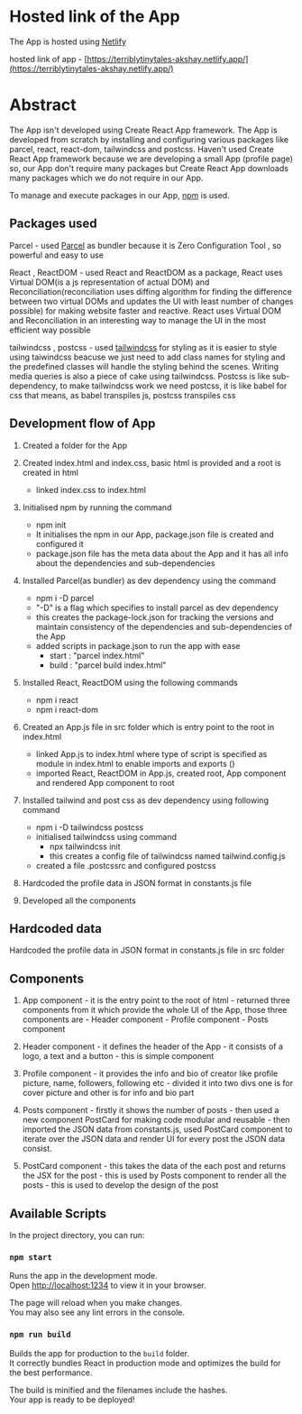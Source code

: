
# Hosted link of the App

The App is hosted using [Netlify](https://www.netlify.com/)

hosted link of app  -  [https://terriblytinytales-akshay.netlify.app/](https://terriblytinytales-akshay.netlify.app/)


# Abstract

The App isn't developed using Create React App framework. The App is developed from scratch by installing and configuring various packages like parcel, react, react-dom, tailwindcss and postcss. Haven't used Create React App framework because we are developing a small App (profile page) so, our App don't require many packages but Create React App downloads many packages which we do not require in our App.

To manage and execute packages in our App, [npm](https://www.npmjs.com/) is used.

## Packages used

Parcel - used [Parcel](https://parceljs.org/) as bundler because it is Zero Configuration Tool , so powerful and easy to use

React , ReactDOM - used React and ReactDOM as a package, React uses Virtual DOM(is a js representation of actual DOM) and Reconciliation(reconciliation uses diffing algorithm for finding the difference between two virtual DOMs and updates the UI with least number of changes possible) for making website faster and reactive. React uses Virtual DOM and Reconciliation in an interesting way to manage the UI in the most efficient way possible

tailwindcss , postcss - used [tailwindcss](https://tailwindcss.com/) for styling as it is easier to style using taiwindcss beacuse we just need to add class names for styling and the predefined classes will handle the styling behind the scenes. Writing media queries is also a piece of cake using tailwindcss. Postcss is like sub-dependency, to make tailwindcss work we need postcss, it is like babel for css that means, as babel transpiles js, postcss transpiles css

## Development flow of App

1) Created a folder for the App

2) Created index.html and index.css, basic html is provided and a root is created in html 
    - linked index.css to index.html

3) Initialised npm by running the command 
    - npm init
    - It initialises the npm in our App, package.json file is created and configured it
    - package.json file has the meta data about the App and it has all info about the dependencies and sub-dependencies

4) Installed Parcel(as bundler) as dev dependency using the command
    - npm i -D parcel 
    - "-D" is a flag which specifies to install parcel as dev dependency
    - this creates the package-lock.json for tracking the versions and maintain consistency of the dependencies and sub-dependencies of the App
    - added scripts in package.json to run the app with ease
        - start : "parcel index.html"
        - build : "parcel build index.html"        
        
5) Installed React, ReactDOM using the following commands
    - npm i react
    - npm i react-dom

6) Created an App.js file in src folder which is entry point to the root in index.html
    - linked App.js to index.html where type of script is specified as module in index.html to enable imports and exports (<script type="module" src="./src/App.js"></script>)
    - imported React, ReactDOM in App.js, created root, App component and rendered App component to root

7) Installed tailwind and post css as dev dependency using following command
    - npm i -D tailwindcss postcss
    - initialised tailwindcss using command
        - npx tailwindcss init
        - this creates a config file of tailwindcss named tailwind.config.js
    - created a file .postcssrc and configured postcss

8) Hardcoded the profile data in JSON format in constants.js file

9) Developed all the components

## Hardcoded data 

Hardcoded the profile data in JSON format in constants.js file in src folder

## Components

1) App component
        - it is the entry point to the root of html
        - returned three components from it which provide the whole UI of the App, those three components are
            - Header component
            - Profile component
            - Posts component            

2) Header component
        - it defines the header of the App
        - it consists of a logo, a text and a button
        - this is simple component

3) Profile component
        - it provides the info and bio of creator like profile picture, name, followers, following etc
        - divided it into two divs one is for cover picture and other is for info and bio part

4) Posts component
        - firstly it shows the number of posts 
        - then used a new component PostCard for making code modular and reusable
        - then imported the JSON data from constants.js, used PostCard component to iterate over the JSON data and render UI for every post the JSON data consist. 
    
5) PostCard component 
        - this takes the data of the each post and returns the JSX for the post
        - this is used by Posts component to render all the posts
        - this is used to develop the design of the post


## Available Scripts

In the project directory, you can run:

### `npm start`

Runs the app in the development mode.\
Open [http://localhost:1234](http://localhost:1234) to view it in your browser.

The page will reload when you make changes.\
You may also see any lint errors in the console.

### `npm run build`

Builds the app for production to the `build` folder.\
It correctly bundles React in production mode and optimizes the build for the best performance.

The build is minified and the filenames include the hashes.\
Your app is ready to be deployed!




